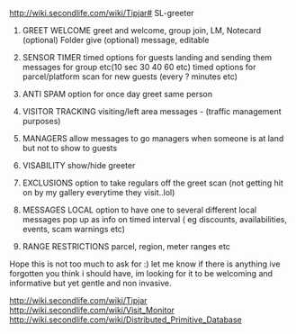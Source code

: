 
http://wiki.secondlife.com/wiki/Tipjar# SL-greeter

1. GREET WELCOME greet and welcome, group join, LM, Notecard (optional) Folder give (optional) message, editable 


1. SENSOR TIMER timed options for guests landing and sending them messages for group etc(10 sec 30 40 60 etc)
timed options for parcel/platform scan for new guests (every ? minutes etc)

1. ANTI SPAM option for once day greet same person 

1. VISITOR TRACKING visiting/left area messages - (traffic management purposes)

1. MANAGERS allow messages to go managers when someone is at land but not to show to guests

1. VISABILITY show/hide greeter

1. EXCLUSIONS option to take regulars off the greet scan (not getting hit on by my gallery everytime they visit..lol)

1. MESSAGES LOCAL option to have one to several different local messages pop up as info on timed interval ( eg discounts, availabilities, events, scam warnings etc)

1. RANGE RESTRICTIONS parcel, region, meter ranges etc

Hope this is not too much to ask for :) let me know if there is anything ive forgotten you think i should have, im looking for it to be welcoming and informative but yet gentle and non invasive.

http://wiki.secondlife.com/wiki/Tipjar
http://wiki.secondlife.com/wiki/Visit_Monitor
http://wiki.secondlife.com/wiki/Distributed_Primitive_Database
